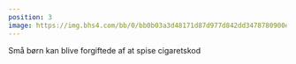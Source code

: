 ```yaml
---
position: 3
image: https://img.bhs4.com/bb/0/bb0b03a3d48171d87d977d842dd3478780900e63_large.jpg
---
```

Små børn kan blive forgiftede af at spise cigaretskod
